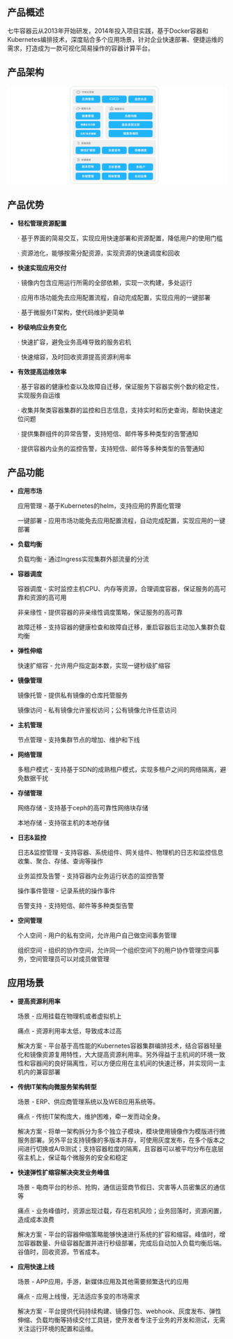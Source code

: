 ## 产品概述

七牛容器云从2013年开始研发，2014年投入项目实践，基于Docker容器和Kubernetes编排技术，深度贴合多个应用场景，针对企业快速部署、便捷运维的需求，打造成为一款可视化简易操作的容器计算平台。

## 产品架构

![产品架构](_figures/introduction/product-architecture.png)

## 产品优势

* **轻松管理资源配置**

  · 基于界面的简易交互，实现应用快速部署和资源配置，降低用户的使用门槛

  · 资源池化，能够按需分配资源，实现资源的快速调度和回收

* **快速实现应用交付**

  · 镜像内包含应用运行所需的全部依赖，实现一次构建，多处运行

  · 应用市场功能免去应用配置流程，自动完成配置，实现应用的一键部署

  · 基于微服务IT架构，使代码维护更简单

* **秒级响应业务变化**

  · 快速扩容，避免业务高峰导致的服务宕机
  
  · 快速缩容，及时回收资源提高资源利用率  
  
  <!-- · 实时监控负载指标，实现扩缩容的及时响应 -->

* **有效提高运维效率**

  · 基于容器的健康检查以及故障自迁移，保证服务下容器实例个数的稳定性，实现服务自运维

  · 收集并聚类容器集群的监控和日志信息，支持实时和历史查询，帮助快速定位问题
  
  · 提供集群组件的异常告警，支持短信、邮件等多种类型的告警通知

  · 提供容器内业务的监控告警，支持短信、邮件等多种类型的告警通知

## 产品功能

* **应用市场**

  应用管理 - 基于Kubernetes的helm，支持应用的界面化管理

  一键部署 - 应用市场功能免去应用配置流程，自动完成配置，实现应用的一键部署

* **负载均衡**

  负载均衡 - 通过Ingress实现集群外部流量的分流

* **容器调度**

  容器调度 - 实时监控主机CPU、内存等资源，合理调度容器，保证服务的高可靠和资源的高可用

  非亲缘性 - 提供容器的非亲缘性调度策略，保证服务的高可靠

  故障迁移 - 支持容器的健康检查和故障自迁移，重启容器后主动加入集群负载均衡

* **弹性伸缩**

  快速扩缩容 - 允许用户指定副本数，实现一键秒级扩缩容

* **镜像管理**

  镜像托管 - 提供私有镜像的仓库托管服务
  
  镜像访问 - 私有镜像允许鉴权访问；公有镜像允许任意访问
  
* **主机管理**

  节点管理 - 支持集群节点的增加、维护和下线

* **网络管理**

  多租户模式 - 支持基于SDN的成熟租户模式，实现多租户之间的网络隔离，避免数据干扰

* **存储管理**

  网络存储 - 支持基于ceph的高可靠性网络块存储

  本地存储 - 支持宿主机的本地存储

* **日志&监控**

  日志&监控管理 - 支持容器、系统组件、网关组件、物理机的日志和监控信息收集、聚合、存储、查询等操作
  
  业务监控及告警 - 支持容器内业务运行状态的监控告警
  
  操作事件管理 - 记录系统的操作事件

  告警支持 - 支持短信、邮件等多种类型告警

* **空间管理**

  个人空间 - 用户的私有空间，允许用户自己做空间事务管理

  组织空间 - 组织的协作空间，允许同一个组织空间下的用户协作管理空间事务，空间管理员可以对成员做管理

## 应用场景

* **提高资源利用率**

  场景 - 应用挂载在物理机或者虚拟机上

  痛点 - 资源利用率太低，导致成本过高

  解决方案 - 平台基于高性能的Kubernetes容器集群编排技术，结合容器轻量化和镜像资源复用特性，大大提高资源利用率。另外得益于主机间的环境一致性和容器间的良好隔离性，可以方便应用在主机间的快速迁移，并实现同一主机内的兼容部署

* **传统IT架构向微服务架构转型**

  场景 - ERP、供应商管理系统以及WEB应用系统等。

  痛点 - 传统IT架构庞大，维护困难，牵一发而动全身。

  解决方案 - 将单一架构拆分为多个独立子模块，模块使用镜像作为模版进行微服务部署。另外平台支持镜像的多版本并存，可使用灰度发布，在多个版本之间进行切换或A/B测试；支持容器粒度的隔离，且容器可以被平均分布在底层宿主机上，保证每个微服务的安全和稳定

* **快速弹性扩缩容解决突发业务峰值**

  场景 - 电商平台的秒杀、抢购，通信运营商节假日、灾害等人员密集区的通信等

  痛点 - 业务峰值时，资源出现过载，存在宕机风险；业务回落时，资源闲置，造成成本浪费

  解决方案 - 平台的容器伸缩策略能够快速进行系统的扩容和缩容。峰值时，增加容器数量、升级容器配置并进行秒级部署，完成后自动加入负载均衡后端。谷值时，回收资源，节省成本。

* **应用快速上线**

  场景 - APP应用，手游，新媒体应用及其他需要频繁迭代的应用

  痛点 - 应用上线慢，无法适应多变的市场需求

  解决方案 - 平台提供代码持续构建、镜像打包、webhook、灰度发布、弹性伸缩、负载均衡等持续交付工具链，使开发者专注于业务的开发和测试，无需关注运行环境的配置和运维。
